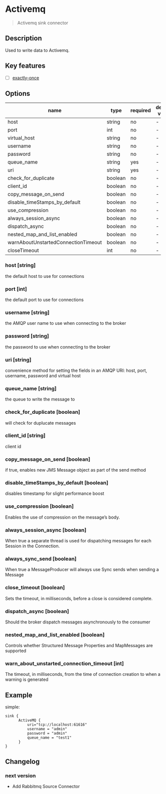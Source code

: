 # Activemq

> Activemq sink connector

## Description

Used to write data to Activemq.

## Key features

- [ ] [exactly-once](../../concept/connector-v2-features.md)

## Options

|                name                 |  type   | required | default value |
|-------------------------------------|---------|----------|---------------|
| host                                | string  | no       | -             |
| port                                | int     | no       | -             |
| virtual_host                        | string  | no       | -             |
| username                            | string  | no       | -             |
| password                            | string  | no       | -             |
| queue_name                          | string  | yes      | -             |
| uri                                 | string  | yes      | -             |
| check_for_duplicate                 | boolean | no       | -             |
| client_id                           | boolean | no       | -             |
| copy_message_on_send                | boolean | no       | -             |
| disable_timeStamps_by_default       | boolean | no       | -             |
| use_compression                     | boolean | no       | -             |
| always_session_async                | boolean | no       | -             |
| dispatch_async                      | boolean | no       | -             |
| nested_map_and_list_enabled         | boolean | no       | -             |
| warnAboutUnstartedConnectionTimeout | boolean | no       | -             |
| closeTimeout                        | int     | no       | -             |

### host [string]

the default host to use for connections

### port [int]

the default port to use for connections

### username [string]

the AMQP user name to use when connecting to the broker

### password [string]

the password to use when connecting to the broker

### uri [string]

convenience method for setting the fields in an AMQP URI: host, port, username, password and virtual host

### queue_name [string]

the queue to write the message to

### check_for_duplicate [boolean]

will check for duplucate messages

### client_id [string]

client id

### copy_message_on_send [boolean]

if true, enables new JMS Message object as part of the send method

### disable_timeStamps_by_default [boolean]

disables timestamp for slight performance boost

### use_compression [boolean]

Enables the use of compression on the message’s body.

### always_session_async [boolean]

When true a separate thread is used for dispatching messages for each Session in the Connection.

### always_sync_send [boolean]

When true a MessageProducer will always use Sync sends when sending a Message

### close_timeout [boolean]

Sets the timeout, in milliseconds, before a close is considered complete.

### dispatch_async [boolean]

Should the broker dispatch messages asynchronously to the consumer

### nested_map_and_list_enabled [boolean]

Controls whether Structured Message Properties and MapMessages are supported

### warn_about_unstarted_connection_timeout [int]

The timeout, in milliseconds, from the time of connection creation to when a warning is generated

## Example

simple:

```hocon
sink {
      ActiveMQ {
          uri="tcp://localhost:61616"
          username = "admin"
          password = "admin"
          queue_name = "test1"
      }
}
```

## Changelog

### next version

- Add Rabbitmq Source Connector

